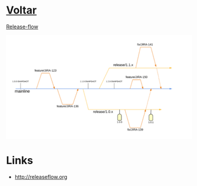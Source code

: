 <style>
o { color: Orange }
</style>
# <o>[Voltar](../README.md)

[Release-flow](http://releaseflow.org)

<img src="img/release-flow.png" style="background-color: #fff;" />


# Links
 - http://releaseflow.org
